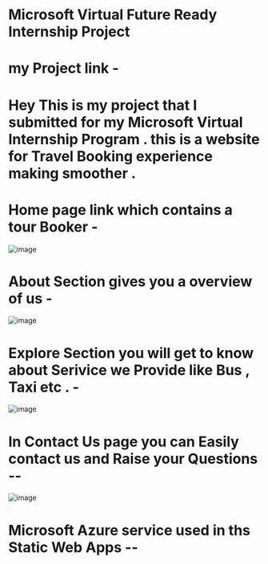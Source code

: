 # Microsoft Virtual Future Ready Internship Project  

 # my Project link  -
# Hey This is my project that I submitted for my Microsoft Virtual Internship Program . this is a website for Travel Booking experience making smoother .

# Home page link which contains a tour Booker - 

![image](https://user-images.githubusercontent.com/110217634/183258101-d8d3d1f7-ce54-47c7-b3c9-3f5f13456dd0.png)


#  About Section gives you a overview of us - 
![image](https://user-images.githubusercontent.com/110217634/183258113-286cbbf0-bd59-4bca-a3ae-50cb80630409.png)


# Explore Section you will get to know about Serivice we Provide like Bus , Taxi etc . -

![image](https://user-images.githubusercontent.com/110217634/183258135-b1a33028-251a-4bad-817e-44195450176c.png)

#  In Contact Us page you can Easily contact us and Raise your Questions -- 

![image](https://user-images.githubusercontent.com/110217634/183258155-8bad28d6-2a03-4997-8fc3-e49a5c7e3b98.png)

# Microsoft Azure service used in ths Static Web Apps -- 
